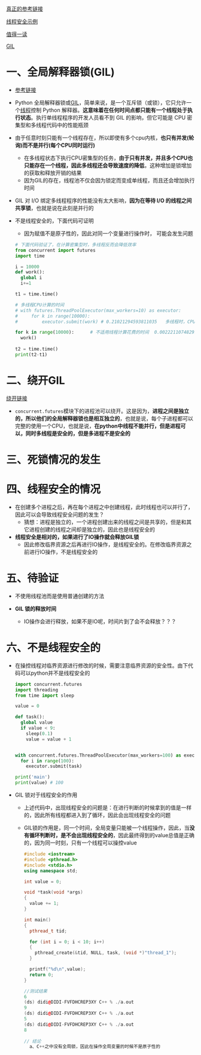 [真正的参考链接](https://blog.csdn.net/weixin_43988680/article/details/124258173?ops_request_misc=%257B%2522request%255Fid%2522%253A%2522165577685916782246462680%2522%252C%2522scm%2522%253A%252220140713.130102334..%2522%257D&request_id=165577685916782246462680&biz_id=0&utm_medium=distribute.pc_search_result.none-task-blog-2~all~sobaiduend~default-1-124258173-null-null.142^v18^pc_search_result_control_group,157^v15^new_3&utm_term=GIL%E9%94%81&spm=1018.2226.3001.4187)

[线程安全示例](https://blog.csdn.net/qq_30816923/article/details/105016536?ops_request_misc=%257B%2522request%255Fid%2522%253A%2522165583060916782425172206%2522%252C%2522scm%2522%253A%252220140713.130102334.pc%255Fall.%2522%257D&request_id=165583060916782425172206&biz_id=0&utm_medium=distribute.pc_search_result.none-task-blog-2~all~first_rank_ecpm_v1~pc_rank_34-8-105016536-null-null.142^v20^pc_rank_34,157^v15^new_3&utm_term=python+%E7%BA%BF%E7%A8%8B%E6%B1%A0%E6%80%8E%E4%B9%88%E5%8A%A0%E9%94%81&spm=1018.2226.3001.4187)

[值得一读](https://blog.csdn.net/jqsfjqsf/article/details/113790347?ops_request_misc=%257B%2522request%255Fid%2522%253A%2522165585937216782391821168%2522%252C%2522scm%2522%253A%252220140713.130102334.pc%255Fall.%2522%257D&request_id=165585937216782391821168&biz_id=0&utm_medium=distribute.pc_search_result.none-task-blog-2~all~first_rank_ecpm_v1~pc_rank_34-2-113790347-null-null.142^v20^pc_rank_34,157^v15^new_3&utm_term=python+%E4%BA%92%E6%96%A5%E9%94%81%E5%AF%B9%E7%A8%8B%E5%BA%8F%E7%9A%84%E6%80%A7%E8%83%BD%E5%BD%B1%E5%93%8D&spm=1018.2226.3001.4187)

[GIL](https://blog.csdn.net/qq_50840738/article/details/123861602?ops_request_misc=%257B%2522request%255Fid%2522%253A%2522166087445116781685386869%2522%252C%2522scm%2522%253A%252220140713.130102334..%2522%257D&request_id=166087445116781685386869&biz_id=0&utm_medium=distribute.pc_search_result.none-task-blog-2~all~sobaiduend~default-1-123861602-null-null.142^v42^pc_rank_34,185^v2^control&utm_term=%E4%BB%80%E4%B9%88%E6%98%AFGIL%E9%94%81&spm=1018.2226.3001.4187)

# 一、全局解释器锁(GIL)

- [参考链接](https://blog.csdn.net/allway2/article/details/118055423?ops_request_misc=%257B%2522request%255Fid%2522%253A%2522165485120416782388049397%2522%252C%2522scm%2522%253A%252220140713.130102334..%2522%257D&request_id=165485120416782388049397&biz_id=0&utm_medium=distribute.pc_search_result.none-task-blog-2~all~sobaiduend~default-1-118055423-null-null.142^v13^pc_search_result_control_group,157^v14^control&utm_term=+%E5%85%A8%E5%B1%80%E8%A7%A3%E9%87%8A%E5%99%A8%E9%94%81&spm=1018.2226.3001.4187)

- Python 全局解释器锁或[GIL](https://wiki.python.org/moin/GlobalInterpreterLock)，简单来说，是一个互斥锁（或锁），它只允许一个[线程](https://realpython.com/intro-to-python-threading/)控制 Python 解释器。**这意味着在任何时间点都只能有一个线程处于执行状态**。执行单线程程序的开发人员看不到 GIL 的影响，但它可能是 CPU 密集型和多线程代码中的性能瓶颈

- 由于任意时刻只能有一个线程存在，所以即使有多个cpu内核，**也只有并发(轮询)而不是并行(每个CPU同时运行)**

  - 在多线程状态下执行CPU密集型的任务，**由于只有并发，并且多个CPU也只能存在一个线程，因此多线程还会导致速度的降低**，这种增加是锁增加的获取和释放开销的结果
  - 因为GIL的存在，线程池不仅会因为锁定而变成单线程，而且还会增加执行时间

- GIL 对 I/O 绑定多线程程序的性能没有太大影响，**因为在等待 I/O 的线程之间共享锁**，也就是说在此刻是并行的

- 不是线程安全的，下面代码可证明

  - 因为赋值不是原子性的，因此对同一个变量进行操作时， 可能会发生问题
  
  ```python
  # 下面代码验证了，在计算密集型时，多线程反而会降低效率
  from concurrent import futures
  import time
  
  i = 10000
  def work():
  	global i
  	i+=1
  
  t1 = time.time()
  
  # 多线程CPU计算的时间 																 0.21021294593811035
  # with futures.ThreadPoolExecutor(max_workers=10) as executor:
  # 	for k in range(10000):
  # 		executor.submit(work) # 0.21021294593811035   多线程时，CPU密集型花费的时间
  
  for k in range(10000):      # 不适用线程计算花费的时间  0.0022211074829101562 不使用多线程，反而时间有提升
  	work()
    
  t2 = time.time()
  print(t2-t1) 
  ```
  
  
  

# 二、绕开GIL

[绕开链接](https://blog.csdn.net/freeking101/article/details/97395745?ops_request_misc=%257B%2522request%255Fid%2522%253A%2522165485078616781483781858%2522%252C%2522scm%2522%253A%252220140713.130102334.pc%255Fall.%2522%257D&request_id=165485078616781483781858&biz_id=0&utm_medium=distribute.pc_search_result.none-task-blog-2~all~first_rank_ecpm_v1~rank_v31_ecpm-4-97395745-null-null.142^v13^pc_search_result_control_group,157^v14^control&utm_term=python+futures%E6%A8%A1%E5%9D%97%E8%87%AA%E5%B8%A6%E9%94%81%E5%90%97&spm=1018.2226.3001.4187)

- `concurrent.futures`模块下的进程池可以绕开。这是因为，**进程之间是独立的，所以他们的全局解释器锁也是相互独立的**，也就是说，每个子进程都可以完整的使用一个CPU，也就是说，**在python中线程不能并行，但是进程可以，同时多线程是安全的，但是多进程不是安全的**

# 三、死锁情况的发生





# 四、线程安全的情况

- 在创建多个进程之后，再在每个进程之中创建线程，此时线程也可以并行了，因此可以会导致线程安全问题的发生？
  - 猜想：进程是独立的，一个进程创建出来的线程之间是共享的，但是和其它进程创建的线程之间却是独立的，因此也是线程安全的
- **线程安全是相对的，如果进行了IO操作就会释放GIL锁**
  - 因此修改临界资源之后再进行IO操作，是线程安全的。在修改临界资源之前进行IO操作，不是线程安全的
  

# 五、待验证

- 不使用线程池而是使用普通创建的方法

- **GIL 锁的释放时间**
  - IO操作会进行释放，如果不是IO呢，时间片到了会不会释放？？？



# 六、不是线程安全的

- 在操控线程对临界资源进行修改的时候，需要注意临界资源的安全性。由下代码可以python并不是线程安全的

  ```python
  import concurrent.futures
  import threading
  from time import sleep
  
  value = 0
  
  def task():
    global value
    if value < 9:
      sleep(0.1)
      value = value + 1
  
  
  with concurrent.futures.ThreadPoolExecutor(max_workers=100) as executor:
    for i in range(100):
      executor.submit(task)
  
  print('main')
  print(value) # 100
  
  ```

- GIL 锁对于线程安全的作用

  - 上述代码中，出现线程安全的问题是：在进行判断的时候拿到的值是一样的，因此所有线程都进入到了循环，因此会出现线程安全的问题

  - GIL锁的作用是，同一个时间，全局变量只能被一个线程操作，因此，当**没有循环判断时，是不会出现线程安全的**，因此最终得到的value总值是正确的，因为同一时刻，只有一个线程可以操控value

    ```c++
    #include <iostream>
    #include <pthread.h>
    #include <stdio.h>
    using namespace std;
    
    int value = 0;
    
    void *task(void *args)
    {
      value += 1;
    }
    
    int main()
    {
      pthread_t tid;
    
      for (int i = 0; i < 10; i++)
      {
        pthread_create(&tid, NULL, task, (void *)"thread_1");
      }
    
      printf("%d\n",value);
      return 0;
    }
    
    //测试结果
    6
    (ds) didi@DIDI-FVFDHCREP3XY C++ % ./a.out
    9
    (ds) didi@DIDI-FVFDHCREP3XY C++ % ./a.out
    5
    (ds) didi@DIDI-FVFDHCREP3XY C++ % ./a.out
    8
      
    // 结论
      a、C++之中没有全局锁，因此在操作全局变量的时候不是原子性的
    ```

    
